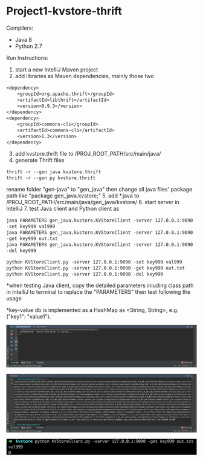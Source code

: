 # Project1-kvstore-thrift

Compilers:
- Java 8
- Python 2.7

Run Instructions:
1. start a new IntelliJ Maven project
2. add libraries as Maven dependencies, mainly those two
  ```
  <dependency>
      <groupId>org.apache.thrift</groupId>
      <artifactId>libthrift</artifactId>
      <version>0.9.3</version>
  </dependency>
  <dependency>
      <groupId>commons-cli</groupId>
      <artifactId>commons-cli</artifactId>
      <version>1.3</version>
  </dependency>
  ```
3. add kvstore.thrift file to /PROJ_ROOT_PATH/src/main/java/
4. generate Thrift files
  ```
  thrift -r --gen java kvstore.thrift
  thrift -r --gen py kvstore.thrift
  ```
  rename folder "gen-java" to "gen_java" then change all java files' package path like "package gen_java.kvstore;"
5. add *.java to /PROJ_ROOT_PATH/src/main/java/gen_java/kvstore/
6. start server in IntelliJ
7. test Java client and Python client as
  ```
  java PARAMETERS gen_java.kvstore.KVStoreClient -server 127.0.0.1:9090 -set key999 val999
  java PARAMETERS gen_java.kvstore.KVStoreClient -server 127.0.0.1:9090 -get key999 out.txt
  java PARAMETERS gen_java.kvstore.KVStoreClient -server 127.0.0.1:9090 -del key999
  ```
  ```
  python KVStoreClient.py -server 127.0.0.1:9090 -set key999 val999
  python KVStoreClient.py -server 127.0.0.1:9090 -get key999 out.txt
  python KVStoreClient.py -server 127.0.0.1:9090 -del key999
  ```
  *when testing Java client, copy the detailed parameters inluding class path in IntelliJ to terminal to replace the "PARAMETERS" then test following the usage

*key-value db is implemented as a HashMap as <String, String>, e.g. ("key1": "value1").

![img_java_server_running](./img_java_server_running.png)

![img_java_client_set](./img_java_client_set.png)

![img_python_client_get](./img_python_client_get.png)
